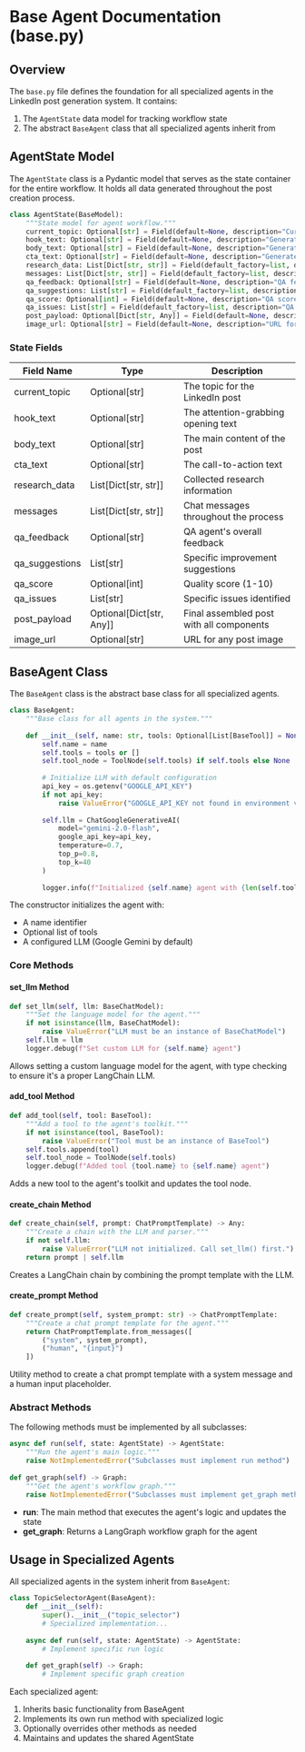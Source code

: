 # Base Agent Documentation (base.py)

## Overview

The `base.py` file defines the foundation for all specialized agents in the LinkedIn post generation system. It contains:
1. The `AgentState` data model for tracking workflow state
2. The abstract `BaseAgent` class that all specialized agents inherit from

## AgentState Model

The `AgentState` class is a Pydantic model that serves as the state container for the entire workflow. It holds all data generated throughout the post creation process.

```python
class AgentState(BaseModel):
    """State model for agent workflow."""
    current_topic: Optional[str] = Field(default=None, description="Current topic being processed")
    hook_text: Optional[str] = Field(default=None, description="Generated hook text")
    body_text: Optional[str] = Field(default=None, description="Generated body text")
    cta_text: Optional[str] = Field(default=None, description="Generated call-to-action text")
    research_data: List[Dict[str, str]] = Field(default_factory=list, description="Research data collected")
    messages: List[Dict[str, str]] = Field(default_factory=list, description="Chat messages")
    qa_feedback: Optional[str] = Field(default=None, description="QA feedback on the post")
    qa_suggestions: List[str] = Field(default_factory=list, description="QA suggestions for improvement")
    qa_score: Optional[int] = Field(default=None, description="QA score from 1-10")
    qa_issues: List[str] = Field(default_factory=list, description="QA identified issues")
    post_payload: Optional[Dict[str, Any]] = Field(default=None, description="Final assembled post payload")
    image_url: Optional[str] = Field(default=None, description="URL for post image")
```

### State Fields

| Field Name       | Type                  | Description                                    |
|------------------|------------------------|------------------------------------------------|
| current_topic    | Optional[str]         | The topic for the LinkedIn post                |
| hook_text        | Optional[str]         | The attention-grabbing opening text            |
| body_text        | Optional[str]         | The main content of the post                   |
| cta_text         | Optional[str]         | The call-to-action text                        |
| research_data    | List[Dict[str, str]]  | Collected research information                 |
| messages         | List[Dict[str, str]]  | Chat messages throughout the process           |
| qa_feedback      | Optional[str]         | QA agent's overall feedback                    |
| qa_suggestions   | List[str]             | Specific improvement suggestions               |
| qa_score         | Optional[int]         | Quality score (1-10)                           |
| qa_issues        | List[str]             | Specific issues identified                     |
| post_payload     | Optional[Dict[str, Any]] | Final assembled post with all components    |
| image_url        | Optional[str]         | URL for any post image                         |

## BaseAgent Class

The `BaseAgent` class is the abstract base class for all specialized agents.

```python
class BaseAgent:
    """Base class for all agents in the system."""
    
    def __init__(self, name: str, tools: Optional[List[BaseTool]] = None):
        self.name = name
        self.tools = tools or []
        self.tool_node = ToolNode(self.tools) if self.tools else None
        
        # Initialize LLM with default configuration
        api_key = os.getenv("GOOGLE_API_KEY")
        if not api_key:
            raise ValueError("GOOGLE_API_KEY not found in environment variables")
            
        self.llm = ChatGoogleGenerativeAI(
            model="gemini-2.0-flash",
            google_api_key=api_key,
            temperature=0.7,
            top_p=0.8,
            top_k=40
        )
        
        logger.info(f"Initialized {self.name} agent with {len(self.tools)} tools and LLM configured")
```

The constructor initializes the agent with:
- A name identifier
- Optional list of tools
- A configured LLM (Google Gemini by default)

### Core Methods

#### set_llm Method

```python
def set_llm(self, llm: BaseChatModel):
    """Set the language model for the agent."""
    if not isinstance(llm, BaseChatModel):
        raise ValueError("LLM must be an instance of BaseChatModel")
    self.llm = llm
    logger.debug(f"Set custom LLM for {self.name} agent")
```

Allows setting a custom language model for the agent, with type checking to ensure it's a proper LangChain LLM.

#### add_tool Method

```python
def add_tool(self, tool: BaseTool):
    """Add a tool to the agent's toolkit."""
    if not isinstance(tool, BaseTool):
        raise ValueError("Tool must be an instance of BaseTool")
    self.tools.append(tool)
    self.tool_node = ToolNode(self.tools)
    logger.debug(f"Added tool {tool.name} to {self.name} agent")
```

Adds a new tool to the agent's toolkit and updates the tool node.

#### create_chain Method

```python
def create_chain(self, prompt: ChatPromptTemplate) -> Any:
    """Create a chain with the LLM and parser."""
    if not self.llm:
        raise ValueError("LLM not initialized. Call set_llm() first.")
    return prompt | self.llm
```

Creates a LangChain chain by combining the prompt template with the LLM.

#### create_prompt Method

```python
def create_prompt(self, system_prompt: str) -> ChatPromptTemplate:
    """Create a chat prompt template for the agent."""
    return ChatPromptTemplate.from_messages([
        ("system", system_prompt),
        ("human", "{input}")
    ])
```

Utility method to create a chat prompt template with a system message and a human input placeholder.

### Abstract Methods

The following methods must be implemented by all subclasses:

```python
async def run(self, state: AgentState) -> AgentState:
    """Run the agent's main logic."""
    raise NotImplementedError("Subclasses must implement run method")
    
def get_graph(self) -> Graph:
    """Get the agent's workflow graph."""
    raise NotImplementedError("Subclasses must implement get_graph method")
```

- **run**: The main method that executes the agent's logic and updates the state
- **get_graph**: Returns a LangGraph workflow graph for the agent

## Usage in Specialized Agents

All specialized agents in the system inherit from `BaseAgent`:

```python
class TopicSelectorAgent(BaseAgent):
    def __init__(self):
        super().__init__("topic_selector")
        # Specialized implementation...
        
    async def run(self, state: AgentState) -> AgentState:
        # Implement specific run logic
        
    def get_graph(self) -> Graph:
        # Implement specific graph creation
```

Each specialized agent:
1. Inherits basic functionality from BaseAgent
2. Implements its own run method with specialized logic
3. Optionally overrides other methods as needed
4. Maintains and updates the shared AgentState 